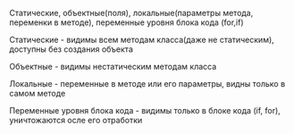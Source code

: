 Статические, объектные(поля), локальные(параметры метода, переменки в методе), переменные уровня блока кода (for,if)

Статические - видимы всем методам класса(даже не статическим), доступны без создания объекта

Объектные - видимы нестатическим методам класса

Локальные - переменные в методе или его параметры, видны только в самом методе

Переменные уровня блока кода - видимы только в блоке кода (if, for), уничтожаются осле его отработки
